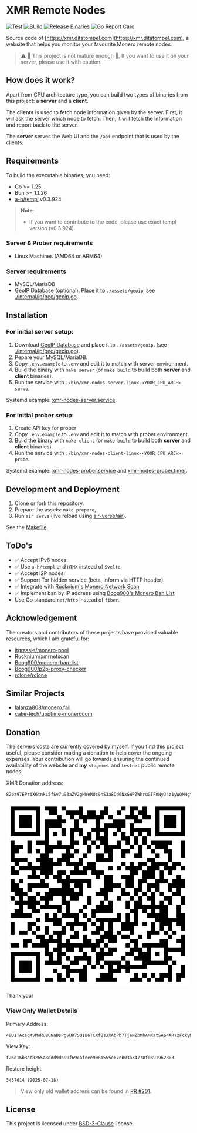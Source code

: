 # XMR Remote Nodes

[![Test](https://github.com/ditatompel/xmr-remote-nodes/actions/workflows/test.yml/badge.svg)](https://github.com/ditatompel/xmr-remote-nodes/actions/workflows/test.yml)
[![BUild](https://github.com/ditatompel/xmr-remote-nodes/actions/workflows/build.yml/badge.svg)](https://github.com/ditatompel/xmr-remote-nodes/actions/workflows/build.yml)
[![Release Binaries](https://github.com/ditatompel/xmr-remote-nodes/actions/workflows/release.yml/badge.svg)](https://github.com/ditatompel/xmr-remote-nodes/actions/workflows/release.yml)
[![Go Report Card](https://goreportcard.com/badge/github.com/ditatompel/xmr-remote-nodes)](https://goreportcard.com/report/github.com/ditatompel/xmr-remote-nodes)

Source code of [https://xmr.ditatompel.com](https://xmr.ditatompel.com),
a website that helps you monitor your favourite Monero remote nodes.

> :warning: :construction: This project is not mature enough :construction:,
> If you want to use it on your server, please use it with caution.

## How does it work?

Apart from CPU architecture type, you can build two types of binaries from
this project: a **server** and a **client**.

The **clients** is used to fetch node information given by the server. First,
it will ask the server which node to fetch. Then, it will fetch the information
and report back to the server.

The **server** serves the Web UI and the `/api` endpoint that is used by the
clients.

## Requirements

To build the executable binaries, you need:

- Go >= 1.25
- Bun >= 1.1.26
- [a-h/templ][templ-repo] v0.3.924

> **Note**:
>
> - If you want to contribute to the code, please use exact templ version
>   (v0.3.924).

### Server & Prober requirements

- Linux Machines (AMD64 or ARM64)

### Server requirements

- MySQL/MariaDB
- [GeoIP Database][geoip-doc] (optional). Place it to `./assets/geoip`,
  see [./internal/ip/geo/geoip.go](./internal/ip/geo/geoip.go).

## Installation

### For initial server setup:

1. Download [GeoIP Database][geoip-doc] and place it to `./assets/geoip`.
   (see [./internal/ip/geo/geoip.go](./internal/ip/geo/geoip.go)).
2. Pepare your MySQL/MariaDB.
3. Copy `.env.example` to `.env` and edit it to match with server environment.
4. Build the binary with `make server` (or `make build` to build both
   **server** and **client** binaries).
5. Run the service with `./bin/xmr-nodes-server-linux-<YOUR_CPU_ARCH> serve`.

Systemd example: [xmr-nodes-server.service][server-systemd-service].

### For initial prober setup:

1. Create API key for prober
2. Copy `.env.example` to `.env` and edit it to match with prober environment.
3. Build the binary with `make client` (or `make build` to build both
   **server** and **client** binaries).
4. Run the service with `./bin/xmr-nodes-client-linux-<YOUR_CPU_ARCH> probe`.

Systemd example: [xmr-nodes-prober.service][prober-systemd-service] and
[xmr-nodes-prober.timer][prober-systemd-timer].

## Development and Deployment

1. Clone or fork this repository.
2. Prepare the assets: `make prepare`,
3. Run `air serve` (live reload using [air-verse/air][air-repo]).

See the [Makefile](./Makefile).

## ToDo's

- :white_check_mark: Accept IPv6 nodes.
- :white_check_mark: Use `a-h/templ` and `HTMX` instead of `Svelte`.
- :white_check_mark: Accept I2P nodes.
- :white_check_mark: Support Tor hidden service (beta, inform via HTTP header).
- :white_check_mark: Integrate with [Rucknium's Monero Network Scan][rucknium-network-scan]
- :white_check_mark: Implement ban by IP address using [Boog900's Monero Ban List][boog900-ban-list]
- Use Go standard `net/http` instead of `fiber`.

## Acknowledgement

The creators and contributors of these projects have provided valuable
resources, which I am grateful for:

- [jtgrassie/monero-pool][jtgrassie-monero-pool]
- [Rucknium/xmrnetscan][rucknium-network-scan-repo]
- [Boog900/monero-ban-list][boog900-ban-list]
- [Boog900/p2p-proxy-checker][boog900-p2p-proxy-checker]
- [rclone/rclone][rclone]

## Similar Projects

- [lalanza808/monero.fail][monerofail-repo]
- [cake-tech/upptime-monerocom][uptime-monerocom-repo]

## Donation

The servers costs are currently covered by myself. If you find this project
useful, please consider making a donation to help cover the ongoing expenses.
Your contribution will go towards ensuring the continued availability of the
website and **my** `stagenet` and `testnet` public remote nodes.

XMR Donation address:

```plain
82ez97EPriX6tnkL5fSv7u93aZV2gHWeMUc9hS3a8Dd6NxGWPZWhruGTFnNyJ4z1yWQMHgtA81i9h9vq7HWoKZLk9EzWryD
```

![](./internal/handler/views/assets/img/monerotip.png)

Thank you!

### View Only Wallet Details

Primary Address:

```
48D1TAcsq4vMoRu8CNaDsPgvUR7SQ1B6TCXfBsJXAbPb7TjeNZbMhAMKatSA64XRTzFckyMcaF19U8Ejr9wy8iwnTCAUU8x
```

View Key:

```
f26d16b3ab8265a8ddd9db99f69cafeee9081555e67eb03a34778f0391962803
```

Restore height:

```
3457614 (2025-07-18)
```

> View only old wallet address can be found in [PR #201](https://github.com/ditatompel/xmr-remote-nodes/pull/201).

## License

This project is licensed under [BSD-3-Clause](./LICENSE) license.

[templ-repo]: https://github.com/a-h/templ "a-h/templ GitHub repository"
[geoip-doc]: https://dev.maxmind.com/geoip/geolite2-free-geolocation-data/ "GeoLite2 Free documentation"
[server-systemd-service]: ./deployment/init/xmr-nodes-server.service "systemd service example for server"
[prober-systemd-service]: ./deployment/init/xmr-nodes-prober.service "systemd service example for prober"
[prober-systemd-timer]: ./deployment/init/xmr-nodes-prober.timer "systemd timer example for prober"
[air-repo]: https://github.com/air-verse/air "Air - Live reload for Go apps"
[jtgrassie-monero-pool]: https://github.com/jtgrassie/monero-pool "A Monero mining pool server written in C"
[rclone]: https://github.com/rclone/rclone "rclone GitHub repository"
[monerofail-repo]: https://github.com/lalanza808/monero.fail "Lalanza808's monero.fail GitHub repository"
[uptime-monerocom-repo]: https://github.com/cake-tech/upptime-monerocom "monero.com uptime GitHub repository"
[rucknium-network-scan]: https://moneronet.info/ "Rucknium's Monero Network Scan"
[rucknium-network-scan-repo]: https://github.com/Rucknium/xmrnetscan "Rucknium's Monero Network Scan Source Code"
[boog900-ban-list]: https://github.com/Boog900/monero-ban-list "Boog900's Monero Ban List"
[boog900-p2p-proxy-checker]: https://github.com/Boog900/p2p-proxy-checker "Boog900's P2P Proxy Checker"

